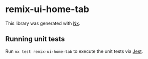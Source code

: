 # remix-ui-home-tab

This library was generated with [Nx](https://nx.dev).

## Running unit tests

Run `nx test remix-ui-home-tab` to execute the unit tests via [Jest](https://jestjs.io).
